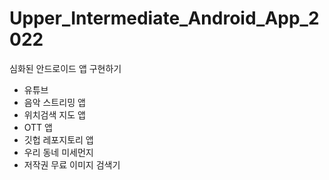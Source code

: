 # Upper_Intermediate_Android_App_2022
심화된 안드로이드 앱 구현하기
- 유튜브
- 음악 스트리밍 앱
- 위치검색 지도 앱
- OTT 앱 
- 깃헙 레포지토리 앱
- 우리 동네 미세먼지
- 저작권 무료 이미지 검색기
